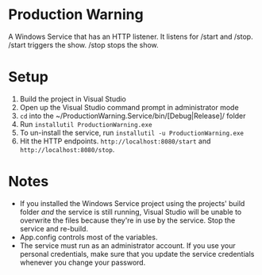 # Production Warning
A Windows Service that has an HTTP listener.  It listens for /start and /stop.  /start triggers the show. /stop stops the show.

# Setup
1. Build the project in Visual Studio
1. Open up the Visual Studio command prompt in administrator mode
1. `cd` into the ~/ProductionWarning.Service/bin/[Debug|Release]/ folder
1. Run `installutil ProductionWarning.exe`
1. To un-install the service, run `installutil -u ProductionWarning.exe`
1. Hit the HTTP endpoints. `http://localhost:8080/start` and `http://localhost:8080/stop`.

# Notes
- If you installed the Windows Service project using the projects' build folder *and* the service is still running, Visual Studio will be unable to overwrite the files because they're in use by the service.  Stop the service and re-build.
- App.config controls most of the variables.
- The service must run as an administrator account. If you use your personal credentials, make sure that you update the service credentials whenever you change your password.
